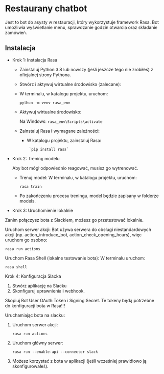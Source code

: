 # Restaurany chatbot

Jest to bot do asysty w restauracji, który wykorzystuje framework Rasa. Bot umożliwia wyświetlanie menu, sprawdzanie godzin otwarcia oraz składanie zamówień.


## Instalacja
- Krok 1: Instalacja Rasa
    - Zainstaluj Python 3.8 lub nowszy (jeśli jeszcze tego nie zrobiłeś) z oficjalnej strony Pythona.

    - Stwórz i aktywuj wirtualne środowisko (zalecane):

    - W terminalu, w katalogu projektu, uruchom:

        `python -m venv rasa_env`

    - Aktywuj wirtualne środowisko:

        Na Windows:
          `rasa_env\Scripts\activate`

  - Zainstaluj Rasa i wymagane zależności:

     - W katalogu projektu, zainstaluj Rasa:
        
            `pip install rasa`

    
- Krok 2: Trening modelu

    Aby bot mógł odpowiednio reagować, musisz go wytrenować.

    - Trenuj model: W terminalu, w katalogu projektu, uruchom:

        `rasa train`

    - Po zakończeniu procesu treningu, model będzie zapisany w folderze models.

- Krok 3: Uruchomienie lokalnie

Zanim połączysz bota z Slackiem, możesz go przetestować lokalnie.

Uruchom serwer akcji: Bot używa serwera do obsługi niestandardowych akcji (np. action_introduce_bot, action_check_opening_hours), więc uruchom go osobno:

`rasa run actions`

Uruchom Rasa Shell (lokalne testowanie bota): W terminalu uruchom:

`rasa shell`


Krok 4: Konfiguracja Slacka
1. Stwórz aplikację na Slacku
2. Skonfiguruj uprawnienia i webhook.

Skopiuj Bot User OAuth Token i Signing Secret. Te tokeny będą potrzebne do konfiguracji bota w Rasa!!!

Uruchamiając bota na slacku:
1. Uruchom serwer akcji:

    `rasa run actions`

2. Uruchom główny serwer:

    `rasa run --enable-api --connector slack`

3. Możesz korzystać z bota w aplikacji (jeśli wcześniej prawidłowo ją skonfigurowałeś).
